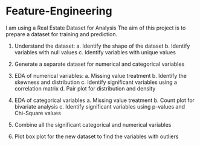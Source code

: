 # Feature-Engineering
I am using a Real Estate Dataset for Analysis 
The aim of this project is to prepare a dataset for training and prediction. 

1. Understand the dataset:
a. Identify the shape of the dataset b. Identify variables with null values c. Identify variables with unique values 

2. Generate a separate dataset for numerical and categorical variables 

3. EDA of numerical variables: 
a. Missing value treatment b. Identify the skewness and distribution c. Identify significant variables using a correlation matrix d. Pair plot for distribution and density 

4. EDA of categorical variables 
a. Missing value treatment b. Count plot for bivariate analysis c. Identify significant variables using p-values and Chi-Square values 

5. Combine all the significant categorical and numerical variables 

6. Plot box plot for the new dataset to find the variables with outliers
